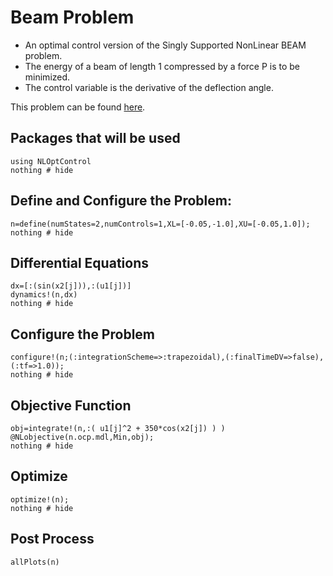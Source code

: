 # Beam Problem

*   An optimal control version of the Singly Supported NonLinear BEAM problem.
*   The energy of a beam of length 1 compressed by a force P is to be minimized.  
*   The control variable is the derivative of the deflection angle.

This problem can be found [here](https://github.com/JuliaOpt/JuMP.jl/blob/master/examples/optcontrol.jl).

## Packages that will be used
```@example Beam
using NLOptControl
nothing # hide
```

## Define and Configure the Problem:
```@example Beam
n=define(numStates=2,numControls=1,XL=[-0.05,-1.0],XU=[-0.05,1.0]);
nothing # hide
```

## Differential Equations
```@example Beam
dx=[:(sin(x2[j])),:(u1[j])]
dynamics!(n,dx)
nothing # hide
```

## Configure the Problem
```@example Beam
configure!(n;(:integrationScheme=>:trapezoidal),(:finalTimeDV=>false),(:tf=>1.0));
nothing # hide
```
## Objective Function
```@example Beam
obj=integrate!(n,:( u1[j]^2 + 350*cos(x2[j]) ) )
@NLobjective(n.ocp.mdl,Min,obj);
nothing # hide
```
## Optimize
```@example Beam
optimize!(n);
nothing # hide
```

## Post Process
```@example Beam
allPlots(n)
```
